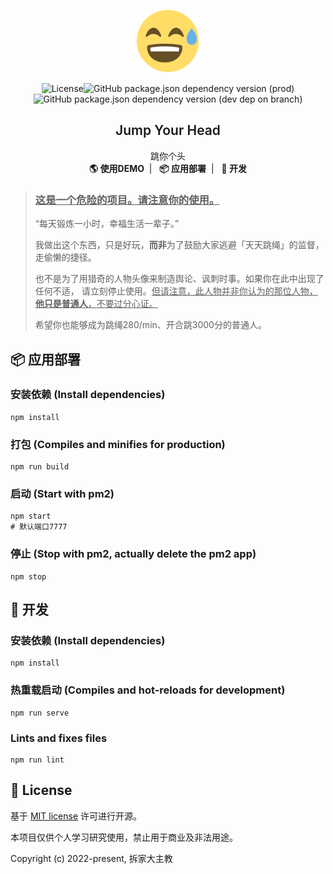 <p align="center"><img width="100" src="images/favicon.png" alt="Logo 😅"></p>

<p align="center"><img src="https://img.shields.io/github/license/homearchbishop/jump-your-head" alt="License"><img alt="GitHub package.json dependency version (prod)" src="https://img.shields.io/github/package-json/dependency-version/homearchbishop/jump-your-head/vue?color=%23%2342b983"><img alt="GitHub package.json dependency version (dev dep on branch)" src="https://img.shields.io/github/package-json/dependency-version/homearchbishop/jump-your-head/dev/less"></p>

<h2 align="center" style="font-weight: 600">Jump Your Head</h2>

<p align="center">
  跳你个头<br>
  <a href="http://60.205.178.3:7777/" style="text-decoration:none;"><strong>🌎 使用DEMO</strong></a>&nbsp;&nbsp;|&nbsp;&nbsp;
  <a href="#应用部署" style="text-decoration:none;"><strong>📦️ 应用部署</strong></a>&nbsp;&nbsp;|&nbsp;&nbsp;
  <a href="#开发" style="text-decoration:none;"><strong>🔨 开发</strong></a>
</p>

> ### <u>这是一个危险的项目。请注意你的使用。</u>
>
> “每天锻炼一小时，幸福生活一辈子。”
>
> 我做出这个东西，只是好玩，**而非**为了鼓励大家逃避「天天跳绳」的监督，走偷懒的捷径。
>
> 也不是为了用猎奇的人物头像来制造舆论、讽刺时事。如果你在此中出现了任何不适， 请立刻停止使用。<u>但请注意，此人物并非你认为的那位人物，**他只是普通人**，不要过分心证。</u>
>
> 希望你也能够成为跳绳280/min、开合跳3000分的普通人。



## 📦️ 应用部署

### 安装依赖 (Install dependencies)

```
npm install
```

### 打包 (Compiles and minifies for production)
```
npm run build
```

### 启动 (Start with pm2)

```
npm start
# 默认端口7777
```

### 停止 (Stop with pm2, actually delete the pm2 app)

```
npm stop
```



## 🔨 开发

### 安装依赖 (Install dependencies)

```
npm install
```

### 热重载启动 (Compiles and hot-reloads for development)

```
npm run serve
```

### Lints and fixes files

```
npm run lint
```



## 📜 License

基于 [MIT license](https://opensource.org/licenses/MIT) 许可进行开源。

本项目仅供个人学习研究使用，禁止用于商业及非法用途。

Copyright (c) 2022-present, 拆家大主教
